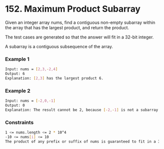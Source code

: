 # 152. Maximum Product Subarray

Given an integer array nums, find a contiguous non-empty subarray within the array that has the largest product, and return the product.

The test cases are generated so that the answer will fit in a 32-bit integer.

A subarray is a contiguous subsequence of the array.

### Example 1
```sh
Input: nums = [2,3,-2,4]
Output: 6
Explanation: [2,3] has the largest product 6.
```

### Example 2
```sh
Input: nums = [-2,0,-1]
Output: 0
Explanation: The result cannot be 2, because [-2,-1] is not a subarray.
```

### Constraints
```sh
1 <= nums.length <= 2 * 10^4
-10 <= nums[i] <= 10
The product of any prefix or suffix of nums is guaranteed to fit in a 32-bit integer.
```
